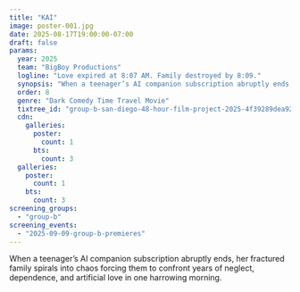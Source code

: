 ```yaml
---
title: "KAI"
image: poster-001.jpg
date: 2025-08-17T19:00:00-07:00
draft: false
params:
  year: 2025
  team: "BigBoy Productions"
  logline: "Love expired at 8:07 AM. Family destroyed by 8:09."
  synopsis: "When a teenager’s AI companion subscription abruptly ends, her fractured family spirals into chaos forcing them to confront years of neglect, dependence, and artificial love in one harrowing morning."
  order: 8
  genre: "Dark Comedy Time Travel Movie"
  tixtree_id: "group-b-san-diego-48-hour-film-project-2025-4f39289dea92"
  cdn:
    galleries:
      poster:
        count: 1
      bts:
        count: 3
  galleries:
    poster:
      count: 1
    bts:
      count: 3
screening_groups:
  - "group-b"
screening_events:
  - "2025-09-09-group-b-premieres"
---
```

When a teenager’s AI companion subscription abruptly ends, her fractured family spirals into chaos forcing them to confront years of neglect, dependence, and artificial love in one harrowing morning.
